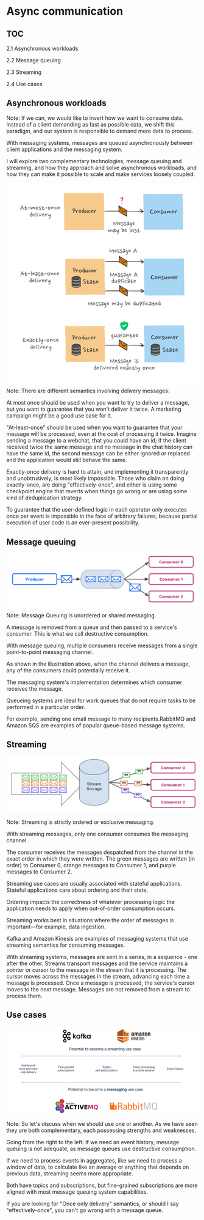 
# Async communication


## TOC

2.1 Asynchronous workloads

2.2 Message queuing

2.3 Streaming

2.4 Use cases


## Asynchronous workloads

Note:
If we can, we would like to invert how we want to consume data. Instead of a client 
demanding as fast as possible data, we shift this paradigm, and our system is responsible 
to demand more data to process.

With messaging systems, messages are queued asynchronously between client applications and the messaging system.

I will explore two complementary technologies, message queuing and streaming, and how they 
approach and solve asynchronous workloads, and how they can make it possible to 
scale and make services loosely coupled.


![semantics](./slides/assets/semantics.gif)
Note: 
There are different semantics involving delivery messages:

At most once should be used when you want to try to deliver a message,
but you want to guarantee that you won't deliver it twice. A marketing campaign 
might be a good use case for it.

"At-least-once" should be used when you want to guarantee that your message will be processed,
even at the cost of processing it twice. Imagine sending a message to a webchat, that you 
could have an id; if the client received twice the same message and no message in the chat
history can have the same id, the second message can be either ignored or replaced and the application would still behave the same.

Exactly-once delivery is hard to attain, and implementing it transparently and unobtrusively,
 is most likely impossible. Those who claim on doing exactly-once, are doing "effectively-once",
 and either is using some checkpoint engine that reverts when things go wrong or are using some kind of deduplication
 strategy.

To guarantee that the user-defined logic in each operator only executes once per event 
is impossible in the face of arbitrary failures, because partial execution of user code is an ever-present possibility.


## Message queuing
![messaging](./slides/assets/message_queuing.png)

Note:
Message Queuing is unordered or shared messaging.

A message is removed from a queue and then passed to a service's consumer.
This is what we call destructive consumption.

With message queuing, multiple consumers receive messages from a single point-to-point messaging channel.

As shown in the illustration above, when the channel delivers a message, any of the consumers could potentially receive it.

The messaging system's implementation determines which consumer receives the message. 

Queueing systems are ideal for work queues that do not require tasks to be performed in a particular order.

For example, sending one email message to many recipients.RabbitMQ and Amazon SQS are examples of popular queue-based message systems.


## Streaming
![streaming](./slides/assets/streaming.png)

Note:
Streaming is strictly ordered or exclusive messaging.

With streaming messages, only one consumer consumes the messaging channel.

The consumer receives the messages despatched from the channel in the exact order in which they were written.
The green messages are written (in order) to Consumer 0, orange messages to Consumer 1, and purple messages to Consumer 2.

Streaming use cases are usually associated with stateful applications.
Stateful applications care about ordering and their state.

Ordering impacts the correctness of whatever processing logic the application needs to apply when out-of-order consumption occurs.

Streaming works best in situations where the order of messages is important—for example, data ingestion.

Kafka and Amazon Kinesis are examples of messaging systems that use streaming semantics for consuming messages.

With streaming systems, messages are sent in a series, in a sequence - one after the other.
Streams transport messages and the service maintains a pointer or cursor to the message in the stream that it is processing.
The cursor moves across the messages in the stream, advancing each time a message is processed.
Once a message is processed, the service's cursor moves to the next message.
Messages are not removed from a stream to process them.


## Use cases
![use_cases](./slides/assets/use_cases.png)

Note:
So let's discuss when we should use one or another.
As we have seen they are both complementary, each possessing strengths and weaknesses.

Going from the right to the left:
If we need an event history, message queuing is not adequate, as message queues use 
destructive consumption. 

If we need to process events in aggregates, like we need to process a window of data, to 
calculate like an average or anything that depends on previous data, streaming seems more 
appropriate.

Both have topics and subscriptions, but fine-grained subscriptions are more aligned with 
most message queuing system capabilities.

If you are looking for "Once only delivery" semantics, or should I say "effectively-once", you can't go wrong with a message queue.

